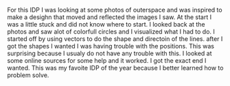 For this IDP I was looking at some photos of outerspace and was inspired to make a desighn that moved and reflected the images I saw. At the start I was a little stuck and did not know where to start. I looked back at the photos and saw alot of colorfull circles and I  visualized what I had to do. I started off by using vectors to do the shape and directoin of the lines. after I got the shapes I wanted I was having trouble with the positions. This was surprising because I usualy do not have any trouble with this. I looked at some online sources for some help and it worked. I got the exact end I wanted. This was my favoite IDP of the year because I better learned how to problem solve.